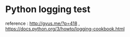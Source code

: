 # Python logging test


reference : http://gyus.me/?p=418 , https://docs.python.org/3/howto/logging-cookbook.html
